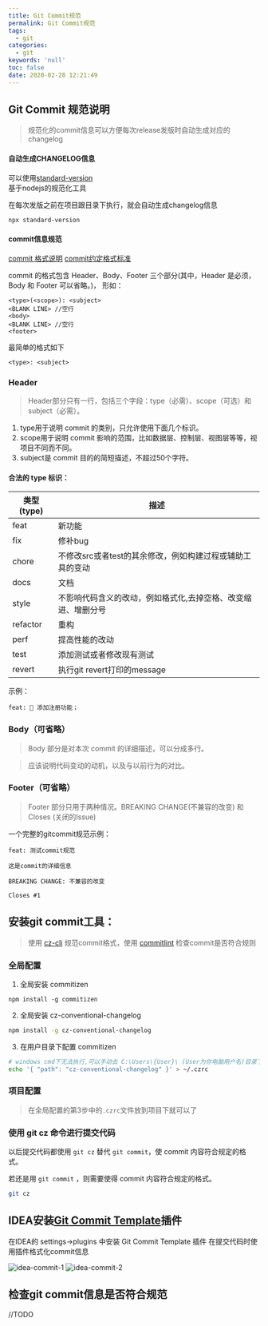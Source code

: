 ```yaml
---
title: Git Commit规范
permalink: Git Commit规范
tags:
  - git
categories:
  - git
keywords: 'null'
toc: false
date: 2020-02-28 12:21:49
---
```


## Git Commit 规范说明
> 规范化的commit信息可以方便每次release发版时自动生成对应的changelog


#### 自动生成CHANGELOG信息

可以使用[standard-version](https://github.com/conventional-changelog/standard-version)  
基于nodejs的规范化工具

在每次发版之前在项目跟目录下执行，就会自动生成changelog信息
```bash
npx standard-version
```

#### commit信息规范 
[commit 格式说明](http://www.ruanyifeng.com/blog/2016/01/commit_message_change_log.html)
[commit约定格式标准](https://www.conventionalcommits.org/)

commit 的格式包含 Header、Body、Footer 三个部分(其中，Header 是必须，Body 和 Footer 可以省略。)，
形如：
```code
<type>(<scope>): <subject>
<BLANK LINE> //空行
<body>
<BLANK LINE> //空行
<footer>
```
最简单的格式如下
```
<type>: <subject>
```

### Header 
> Header部分只有一行，包括三个字段：type（必需）、scope（可选）和subject（必需）。

1. type用于说明 commit 的类别，只允许使用下面几个标识。
2. scope用于说明 commit 影响的范围，比如数据层、控制层、视图层等等，视项目不同而不同。
3. subject是 commit 目的的简短描述，不超过50个字符。

#### 合法的 type 标识：

|类型(type)|描述|
|---|---|
|feat|新功能|
|fix|修补bug|
|chore| 不修改src或者test的其余修改，例如构建过程或辅助工具的变动|
|docs|文档|
|style| 不影响代码含义的改动，例如格式化,去掉空格、改变缩进、增删分号|
|refactor| 重构|
|perf|提高性能的改动|
|test| 添加测试或者修改现有测试|
|revert| 执行git revert打印的message|

示例：

```
feat: 🎸 添加注册功能；
```

### Body（可省略）

> Body 部分是对本次 commit 的详细描述，可以分成多行。

> 应该说明代码变动的动机，以及与以前行为的对比。

### Footer（可省略）

> Footer 部分只用于两种情况。BREAKING CHANGE(不兼容的改变) 和 Closes (关闭的Issue)

一个完整的gitcommit规范示例：

```
feat: 测试commit规范

这是commit的详细信息

BREAKING CHANGE: 不兼容的改变

Closes #1
```


## 安装git commit工具：

> 使用 [cz-cli](https://github.com/commitizen/cz-cli) 规范commit格式，使用 [commitlint](https://conventional-changelog.github.io/commitlint) 检查commit是否符合规则

### 全局配置
1. 全局安装 commitizen
  ```shell
  npm install -g commitizen
  ```
2. 全局安装 cz-conventional-changelog
  ```bash
  npm install -g cz-conventional-changelog
  ```
3. 在用户目录下配置 commitizen
  ```bash
  # windows cmd下无法执行,可以手动去 C:\Users\{User}\ (User为你电脑用户名)目录下新建 .czrc 文件
  echo '{ "path": "cz-conventional-changelog" }' > ~/.czrc
  ```
### 项目配置

> 在全局配置的第3步中的`.czrc`文件放到项目下就可以了


### 使用 git cz 命令进行提交代码

以后提交代码都使用 `git cz` 替代 `git commit`，使 commit 内容符合规定的格式。

若还是用 `git commit` ，则需要使得 commit 内容符合规定的格式。

```bash
git cz
```

## IDEA安装[Git Commit Template](https://plugins.jetbrains.com/plugin/9861-git-commit-template)插件 
在IDEA的 settings->plugins 中安装 Git Commit Template 插件
在提交代码时使用插件格式化commit信息

![idea-commit-1](idea-commit-1.png)
![idea-commit-2](idea-commit-2.png)


## 检查git commit信息是否符合规范
//TODO